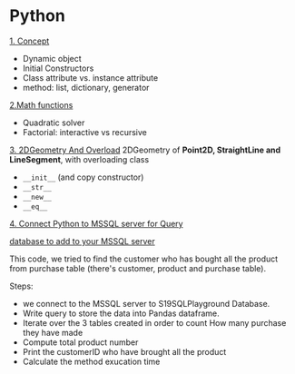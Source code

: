 # Python

[1. Concept](https://github.com/Yuhsuant1994/DataScienceTechInstitute/blob/master/SoftwareEngineering/Python/Python_1_Concept.py)
* Dynamic object
* Initial Constructors 
* Class attribute vs. instance attribute
* method: list, dictionary, generator

[2.Math functions](https://github.com/Yuhsuant1994/DataScienceTechInstitute/blob/master/SoftwareEngineering/Python/Python_2_math.py)
*	Quadratic solver
*	Factorial: interactive vs recursive

[3. 2DGeometry And Overload](https://github.com/Yuhsuant1994/DataScienceTechInstitute/blob/master/SoftwareEngineering/Python/Python_3_2DGeometryAndOverload.py)
2DGeometry of **Point2D, StraightLine and LineSegment**, with overloading class 
*	`__init__`  (and copy constructor)
*	`__str__`
*	`__new__`
*	`__eq__`

[4. Connect Python to MSSQL server for Query](https://github.com/Yuhsuant1994/DataScienceTechInstitute/blob/master/SoftwareEngineering/Python/Python_4_PythonConnectMSSQL.py)

[database to add to your MSSQL server](https://github.com/Yuhsuant1994/DataScienceTechInstitute/blob/master/SoftwareEngineering/Python/S19SQLPlayground.bak)

This code, we tried to find the customer who has bought all the product from purchase table (there's customer, product and purchase table).

Steps:
* we connect to the MSSQL server to S19SQLPlayground Database. 
* Write query to store the data into Pandas dataframe. 
* Iterate over the 3 tables created in order to count How many purchase they have made
* Compute total product number
* Print the customerID who have brought all the product
* Calculate the method exucation time
